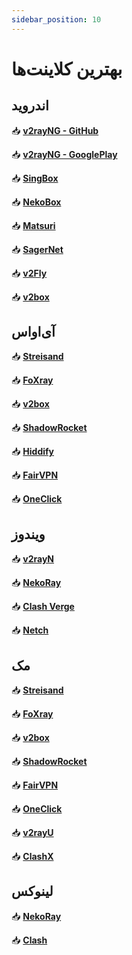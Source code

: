 ```yaml
---
sidebar_position: 10
---
```


# بهترین کلاینت‌ها


## اندروید

📥 [**v2rayNG - GitHub**](https://github.com/2dust/v2rayNG/releases)

📥 [**v2rayNG - GooglePlay**](https://play.google.com/store/apps/details?id=com.v2ray.ang)

📥 [**SingBox**](https://play.google.com/store/apps/details?id=io.nekohasekai.sfa)

📥 [**NekoBox**](https://github.com/MatsuriDayo/NekoBoxForAndroid/releases)

📥 [**Matsuri**](https://github.com/MatsuriDayo/Matsuri/releases)

📥 [**SagerNet**](https://github.com/SagerNet/SagerNet/releases)

📥 [**v2Fly**](https://github.com/2dust/v2flyNG/releases)

📥 [**v2box**](https://play.google.com/store/apps/details?id=dev.hexasoftware.v2box)


## آی‌او‌اس

📥 [**Streisand**](https://apps.apple.com/app/id6450534064)

📥 [**FoXray**](https://apps.apple.com/us/app/foxray/id6448898396)

📥 [**v2box**](https://apps.apple.com/us/app/v2box-v2ray-client/id6446814690)

📥 [**ShadowRocket**](https://apps.apple.com/us/app/shadowrocket/id932747118)

📥 [**Hiddify**](https://apps.apple.com/us/app/hiddify-proxy-vpn/id6596777532)

📥 [**FairVPN**](https://apps.apple.com/us/app/fair-vpn/id1533873488?platform=iphone)

📥 [**OneClick**](https://apps.apple.com/us/app/oneclick-safe-easy-fast/id1545555197)


## ویندوز

📥 [**v2rayN**](https://github.com/2dust/v2rayN/releases)

📥 [**NekoRay**](https://github.com/MatsuriDayo/nekoray/releases)

📥 [**Clash Verge**](https://github.com/zzzgydi/clash-verge/releases)

📥 [**Netch**](https://github.com/netchx/netch/releases)

## مک

📥 [**Streisand**](https://apps.apple.com/app/id6450534064)

📥 [**FoXray**](https://apps.apple.com/us/app/foxray/id6448898396)

📥 [**v2box**](https://apps.apple.com/us/app/v2box-v2ray-client/id6446814690)

📥 [**ShadowRocket**](https://apps.apple.com/us/app/shadowrocket/id932747118)

📥 [**FairVPN**](https://apps.apple.com/us/app/fair-vpn/id1533873488?platform=iphone)

📥 [**OneClick**](https://apps.apple.com/us/app/oneclick-safe-easy-fast/id1545555197)

📥 [**v2rayU**](https://github.com/yanue/V2rayU/releases)

📥 [**ClashX**](https://github.com/yichengchen/clashX/releases )


## لینوکس

📥 [**NekoRay**](https://github.com/MatsuriDayo/nekoray/releases)

📥 [**Clash**](https://github.com/Dreamacro/clash/releases)
